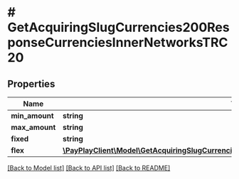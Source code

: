 # # GetAcquiringSlugCurrencies200ResponseCurrenciesInnerNetworksTRC20

## Properties

Name | Type | Description | Notes
------------ | ------------- | ------------- | -------------
**min_amount** | **string** |  |
**max_amount** | **string** |  |
**fixed** | **string** |  |
**flex** | [**\PayPlayClient\Model\GetAcquiringSlugCurrencies200ResponseCurrenciesInnerNetworksTRC20Flex**](GetAcquiringSlugCurrencies200ResponseCurrenciesInnerNetworksTRC20Flex.md) |  |

[[Back to Model list]](../../README.md#models) [[Back to API list]](../../README.md#endpoints) [[Back to README]](../../README.md)
